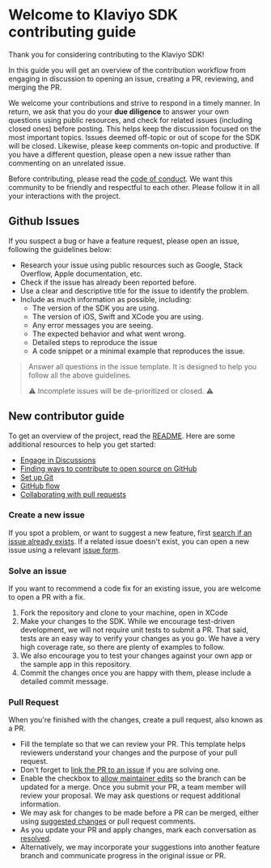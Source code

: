 # Welcome to Klaviyo SDK contributing guide

Thank you for considering contributing to the Klaviyo SDK!

In this guide you will get an overview of the contribution workflow from engaging in discussion to
opening an issue, creating a PR, reviewing, and merging the PR.

We welcome your contributions and strive to respond in a timely manner. In return, we ask that you do your
**due diligence** to answer your own questions using public resources, and check for related issues (including
closed ones) before posting. This helps keep the discussion focused on the most important topics. Issues deemed
off-topic or out of scope for the SDK will be closed. Likewise, please keep comments on-topic and productive. If
you have a different question, please open a new issue rather than commenting on an unrelated issue.

Before contributing, please read the [code of conduct](./CODE_OF_CONDUCT.md). We want this community to be friendly
and respectful to each other. Please follow it in all your interactions with the project.

## Github Issues

If you suspect a bug or have a feature request, please open an issue, following the guidelines below:

- Research your issue using public resources such as Google, Stack Overflow, Apple documentation, etc.
- Check if the issue has already been reported before.
- Use a clear and descriptive title for the issue to identify the problem.
- Include as much information as possible, including:
  - The version of the SDK you are using.
  - The version of iOS, Swift and XCode you are using.
  - Any error messages you are seeing.
  - The expected behavior and what went wrong.
  - Detailed steps to reproduce the issue
  - A code snippet or a minimal example that reproduces the issue.

> Answer all questions in the issue template. It is designed to help you follow all the above guidelines.
>
> ⚠️ Incomplete issues will be de-prioritized or closed. ⚠️

## New contributor guide

To get an overview of the project, read the [README](README.md).
Here are some additional resources to help you get started:

- [Engage in Discussions](https://docs.github.com/en/discussions/collaborating-with-your-community-using-discussions/participating-in-a-discussion)
- [Finding ways to contribute to open source on GitHub](https://docs.github.com/en/get-started/exploring-projects-on-github/finding-ways-to-contribute-to-open-source-on-github)
- [Set up Git](https://docs.github.com/en/get-started/quickstart/set-up-git)
- [GitHub flow](https://docs.github.com/en/get-started/quickstart/github-flow)
- [Collaborating with pull requests](https://docs.github.com/en/github/collaborating-with-pull-requests)

### Create a new issue

If you spot a problem, or want to suggest a new feature, first
[search if an issue already exists](https://docs.github.com/en/github/searching-for-information-on-github/searching-on-github/searching-issues-and-pull-requests#search-by-the-title-body-or-comments).
If a related issue doesn't exist, you can open a new issue using a relevant [issue form](https://github.com/klaviyo/klaviyo-swift-sdk/issues/new/choose).

### Solve an issue

If you want to recommend a code fix for an existing issue, you are welcome to open a PR with a fix.

1. Fork the repository and clone to your machine, open in XCode
2. Make your changes to the SDK. While we encourage test-driven development, we will not require
   unit tests to submit a PR. That said, tests are an easy way to verify your changes as you go.
   We have a very high coverage rate, so there are plenty of examples to follow.
3. We also encourage you to test your changes against your own app or the sample app in this repository.
4. Commit the changes once you are happy with them, please include a detailed commit message.

### Pull Request

When you're finished with the changes, create a pull request, also known as a PR.
- Fill the template so that we can review your PR. This template helps reviewers
  understand your changes and the purpose of your pull request.
- Don't forget to [link the PR to an issue](https://docs.github.com/en/issues/tracking-your-work-with-issues/linking-a-pull-request-to-an-issue)
  if you are solving one.
- Enable the checkbox to [allow maintainer edits](https://docs.github.com/en/github/collaborating-with-issues-and-pull-requests/allowing-changes-to-a-pull-request-branch-created-from-a-fork)
  so the branch can be updated for a merge. Once you submit your PR, a team member will review your
  proposal. We may ask questions or request additional information.
- We may ask for changes to be made before a PR can be merged, either using [suggested changes](https://docs.github.com/en/github/collaborating-with-issues-and-pull-requests/incorporating-feedback-in-your-pull-request)
  or pull request comments.
- As you update your PR and apply changes, mark each conversation as [resolved](https://docs.github.com/en/github/collaborating-with-issues-and-pull-requests/commenting-on-a-pull-request#resolving-conversations).
- Alternatively, we may incorporate your suggestions into another feature branch and communicate
  progress in the original issue or PR.
